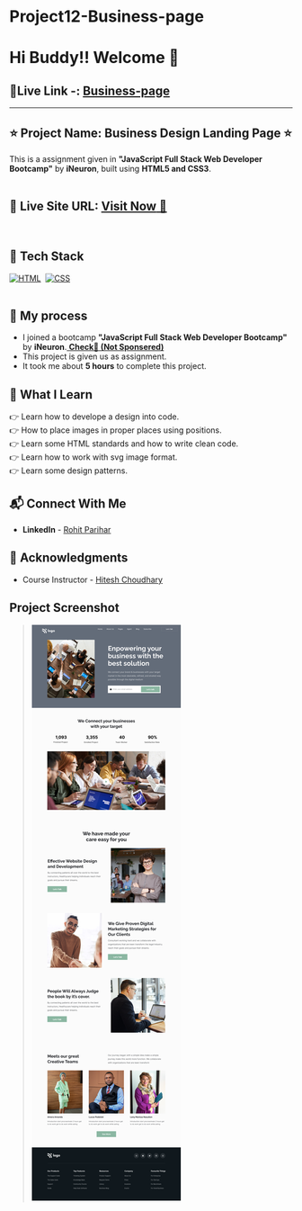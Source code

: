 # Project12-Business-page
# Hi Buddy!! Welcome 👋


## 🔗Live Link -: [Business-page](https://project12-business-page.netlify.app/)
---

## ⭐ Project Name: Business Design Landing Page ⭐

This is a assignment given in **"JavaScript Full Stack Web Developer Bootcamp"** by **iNeuron**, built using **HTML5 and CSS3**.
<br>
<br>

## 📌 **Live Site URL:** <a href="https://developer-landing-page-009.netlify.app/">**Visit Now** 🚀</a>

<br>

## 📌 Tech Stack

[![HTML](https://img.shields.io/badge/html5%20-%23E34F26.svg?&style=for-the-badge&logo=html5&logoColor=white)](https://github.com/prakash-naikwadi)&nbsp;
[![CSS](https://img.shields.io/badge/css3%20-%231572B6.svg?&style=for-the-badge&logo=css3&logoColor=white)](https://github.com/prakash-naikwadi)&nbsp;
<br>
<br>


## 📌 My process

- I joined a bootcamp **"JavaScript Full Stack Web Developer Bootcamp"** by **iNeuron**.<a href="https://ineuron.ai/"> **Check🚀 (Not Sponsered)**</a>
- This project is given us as assignment.
- It took me about **5 hours** to complete this project.

## 📌 What I Learn

👉 Learn how to develope a design into code.  
👉 How to place images in proper places using positions.  
👉 Learn some HTML standards and how to write clean code.  
👉 Learn how to work with svg image format.  
👉 Learn some design patterns.

## 📬 Connect With Me

- **LinkedIn** - [Rohit Parihar](https://www.linkedin.com/in/prakash-naikwadi/)


## 📌 Acknowledgments

- Course Instructor - [Hitesh Choudhary](https://github.com/hiteshchoudhary)

## Project Screenshot

> ![Business Design Landing Page](./12.png)